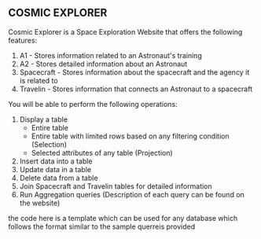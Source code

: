 ## COSMIC EXPLORER 

Cosmic Explorer is a Space Exploration Website that offers the following features: 

1. A1 - Stores information related to an Astronaut's training
2. A2 - Stores detailed information about an Astronaut
3. Spacecraft - Stores information about the spacecraft and the agency it is related to
4. Travelin - Stores information that connects an Astronaut to a spacecraft

You will be able to perform the following operations:

1. Display a table
    - Entire table
    - Entire table with limited rows based on any filtering condition (Selection)
    - Selected attributes of any table (Projection)
2. Insert data into a table
3. Update data in a table
4. Delete data from a table
5. Join Spacecraft and Travelin tables for detailed information
6. Run Aggregation queries (Description of each query can be found on the website)

the code here is a template which can be used for any database which follows the format similar to the sample querreis provided
